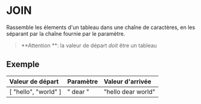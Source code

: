 # JOIN

Rassemble les élements d'un tableau dans une chaîne de caractères, en les séparant par la chaîne fournie par le paramètre.

> **Attention **: la valeur de départ _doit_ être un tableau

## Exemple

| Valeur de départ | Paramètre | Valeur d'arrivée |
| :--- | :--- | :--- |
| \[ "hello", "world" \] | " dear " | "hello dear world" |



